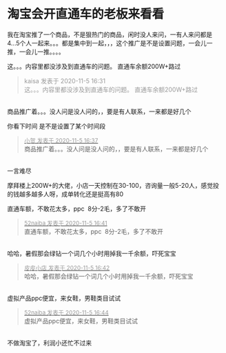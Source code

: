 # 淘宝会开直通车的老板来看看


我在淘宝推了一个商品，不是狠热门的商品，闲时没人来问，一有人来问都是4...5个人一起来。。。都是集中到一起，，，这个推广是不是设置问题，一会儿一推，一会儿一推。。。。

这。。。内容里都没涉及到直通车的问题。 直通车余额200W+路过

<div class="quote"><blockquote><font color="#999999">kaisa 发表于 2020-11-5 16:31</font><br />
<font color="#999999">这。。。内容里都没涉及到直通车的问题。 直通车余额200W+路过</font></blockquote></div><br />
商品推广着。。。没人问是没人问的，，要是有人联系，一来都是好几个

你看下时间 是不是设置了某个时间段<img id="aimg_dM20F" onclick="zoom(this, this.src, 0, 0, 0)" class="zoom" src="https://cdn.jsdelivr.net/gh/hishis/forum-master/public/images/patch.gif" onmouseover="img_onmouseoverfunc(this)" onload="thumbImg(this)" border="0" alt="" />

<div class="quote"><blockquote><font size="2"><a href="https://www.hostloc.com/forum.php?mod=redirect&amp;goto=findpost&amp;pid=9407322&amp;ptid=762849" target="_blank"><font color="#999999">小贺 发表于 2020-11-5 16:37</font></a></font><br />
商品推广着。。。没人问是没人问的，，要是有人联系，一来都是好几个</blockquote></div><br />
一言难尽

摩拜楼上200W+的大佬，小店一天控制在30-100，咨询量一般5-20人，感觉投的钱越多越多人呀，成单转化还是挺高有80

直通车额，不敢花太多，ppc&nbsp;&nbsp;8分-2毛，多了不敢开

<div class="quote"><blockquote><font size="2"><a href="https://www.hostloc.com/forum.php?mod=redirect&amp;goto=findpost&amp;pid=9407357&amp;ptid=762849" target="_blank"><font color="#999999">52naiba 发表于 2020-11-5 16:41</font></a></font><br />
直通车额，不敢花太多，ppc&nbsp;&nbsp;8分-2毛，多了不敢开</blockquote></div><br />
哈哈，暑假那会绿钻一个词几个小时用掉我一千余额，吓死宝宝<img id="aimg_nVATN" onclick="zoom(this, this.src, 0, 0, 0)" class="zoom" src="https://cdn.jsdelivr.net/gh/hishis/forum-master/public/images/patch.gif" onmouseover="img_onmouseoverfunc(this)" onload="thumbImg(this)" border="0" alt="" />

<div class="quote"><blockquote><font size="2"><a href="https://www.hostloc.com/forum.php?mod=redirect&amp;goto=findpost&amp;pid=9407369&amp;ptid=762849" target="_blank"><font color="#999999">皮皮小店 发表于 2020-11-5 16:42</font></a></font><br />
哈哈，暑假那会绿钻一个词几个小时用掉我一千余额，吓死宝宝</blockquote></div><br />
虚拟产品ppc便宜，来女鞋，男鞋类目试试<img src="static/image/smiley/default/lol.gif" smilieid="12" border="0" alt="" />

<div class="quote"><blockquote><font size="2"><a href="https://www.hostloc.com/forum.php?mod=redirect&amp;goto=findpost&amp;pid=9407382&amp;ptid=762849" target="_blank"><font color="#999999">52naiba 发表于 2020-11-5 16:44</font></a></font><br />
虚拟产品ppc便宜，来女鞋，男鞋类目试试</blockquote></div><br />
不做淘宝了，利润小还忙不过来<img id="aimg_jF6iz" onclick="zoom(this, this.src, 0, 0, 0)" class="zoom" src="https://cdn.jsdelivr.net/gh/hishis/forum-master/public/images/patch.gif" onmouseover="img_onmouseoverfunc(this)" onload="thumbImg(this)" border="0" alt="" />
